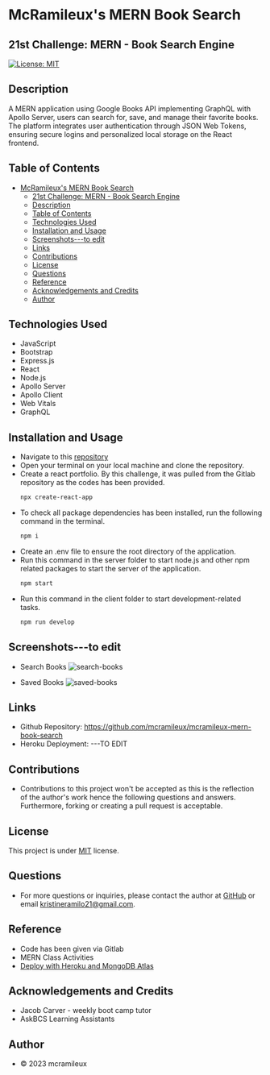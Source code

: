 # McRamileux's MERN Book Search
## 21st Challenge: MERN - Book Search Engine

[![License: MIT](https://img.shields.io/badge/License-MIT-blue.svg)](https://opensource.org/licenses/MIT)

## Description
A MERN application using Google Books API implementing GraphQL with Apollo Server, users can search for, save, and manage their favorite books. The platform integrates user authentication through JSON Web Tokens, ensuring secure logins and personalized local storage on the React frontend.


## Table of Contents
- [McRamileux's MERN Book Search](#mcramileuxs-mern-book-search)
  - [21st Challenge: MERN - Book Search Engine](#21st-challenge-mern---book-search-engine)
  - [Description](#description)
  - [Table of Contents](#table-of-contents)
  - [Technologies Used](#technologies-used)
  - [Installation and Usage](#installation-and-usage)
  - [Screenshots---to edit](#screenshots---to-edit)
  - [Links](#links)
  - [Contributions](#contributions)
  - [License](#license)
  - [Questions](#questions)
  - [Reference](#reference)
  - [Acknowledgements and Credits](#acknowledgements-and-credits)
  - [Author](#author)

## Technologies Used
- JavaScript
- Bootstrap
- Express.js
- React
- Node.js
- Apollo Server
- Apollo Client
- Web Vitals
- GraphQL

## Installation and Usage
- Navigate to this [repository](https://github.com/mcramileux/mcramileux-mern-book-search)
- Open your terminal on your local machine and clone the repository.
- Create a react portfolio. By this challenge, it was pulled from the Gitlab repository as the codes has been provided.
  ```md
  npx create-react-app
  ```
- To check all package dependencies has been installed, run the following command in the terminal.
  ```md
  npm i 
  ```
- Create an .env file to ensure the root directory of the application.
- Run this command in the server folder to start node.js and other npm related packages to start the server of the application.
  ```md 
  npm start
  ```
- Run this command in the client folder to start development-related tasks.
  ```md 
  npm run develop
  ```

## Screenshots---to edit
- Search Books
    ![search-books](https://github.com/mcramileux/mcramileux-mern-book-search/assets/122607160/998c0633-6922-47c8-a629-83a6d76bdd64)


- Saved Books
     ![saved-books](https://github.com/mcramileux/mcramileux-mern-book-search/assets/122607160/44064536-b19e-4a98-8094-3f81a122bc01)



## Links
- Github Repository: https://github.com/mcramileux/mcramileux-mern-book-search
- Heroku Deployment: ---TO EDIT

## Contributions
* Contributions to this project won't be accepted as this is the reflection of the author's work hence the following questions and answers. Furthermore, forking or creating a pull request is acceptable.

## License
This project is under [MIT](https://choosealicense.com/licenses/mit/) license.

## Questions
* For more questions or inquiries, please contact the author at [GitHub](https://github.com/mcramileux) or email kristineramilo21@gmail.com.

## Reference
- Code has been given via Gitlab
- MERN Class Activities 
- [Deploy with Heroku and MongoDB Atlas](https://coding-boot-camp.github.io/full-stack/mongodb/deploy-with-heroku-and-mongodb-atlas)
  
## Acknowledgements and Credits
- Jacob Carver - weekly boot camp tutor
- AskBCS Learning Assistants
  
## Author
- © 2023 mcramileux 


